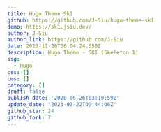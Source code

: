 ```yaml
---
title: Hugo Theme Sk1
github: https://github.com/J-Siu/hugo-theme-sk1
demo: https://sk1.jsiu.dev/
author: J-Siu
author_link: https://github.com/J-Siu
date: 2023-11-28T06:04:24.358Z
description: Hugo Theme - SK1 (Skeleton 1)
ssg:
  - Hugo
css: []
cms: []
category: []
draft: false
publish_date: '2020-06-26T03:19:59Z'
update_date: '2023-03-22T09:44:06Z'
github_star: 24
github_fork: 7
---
```

